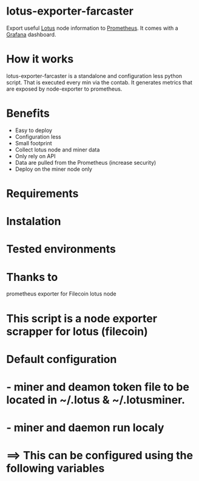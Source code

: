 # lotus-exporter-farcaster 
Export useful [Lotus](https://github.com/filecoin-project/lotus) node information to [Prometheus](https://prometheus.io/). 
It comes with a [Grafana](https://grafana.com/) dashboard.

# How it works
lotus-exporter-farcaster is a standalone and configuration less python script. That is executed every min via the contab.
It generates metrics that are exposed by node-exporter to prometheus.

# Benefits
* Easy to deploy
* Configuration less
* Small footprint
* Collect lotus node and miner data
* Only rely on API
* Data are pulled from the Prometheus (increase security)  
* Deploy on the miner node only


# Requirements


# Instalation


# Tested environments


# Thanks to

prometheus exporter for Filecoin lotus node
# This script is a node exporter scrapper for lotus (filecoin)
# Default configuration 
#   - miner and deamon token file to be located in ~/.lotus & ~/.lotusminer.
#   - miner and daemon run localy
#   ==> This can be configured using the following variables

